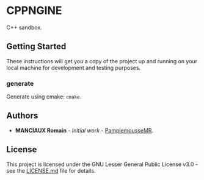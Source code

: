 # CPPNGINE

C++ sandbox.

## Getting Started

These instructions will get you a copy of the project up and running on your local machine for development and testing purposes.

### generate

Generate using cmake: `cmake`.

## Authors

* **MANCIAUX Romain** - *Initial work* - [PamplemousseMR](https://github.com/PamplemousseMR).

## License

This project is licensed under the GNU Lesser General Public License v3.0 - see the [LICENSE.md](LICENSE.md) file for details.